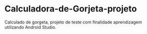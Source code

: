 # Calculadora-de-Gorjeta-projeto

Calculado de gorgeta, projeto de teste com finalidade aprendizagem utilizando Android Studio.
